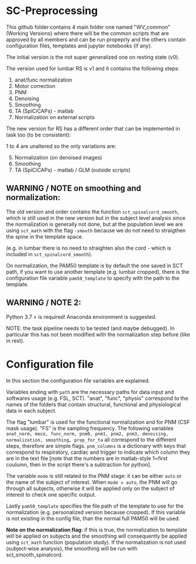 # SC-Preprocessing

This github folder contains 4 main folder one named "WV_common" (Working Versions) where there will be the common scripts that are approved by all members and can be run propeprly and the others contain configuration files, templates and jupyter notebooks (if any).

The initial version is the not super generalized one on resting state (v0).

The version used for lumbar RS is v1 and it contains the following steps:
1) anat/func normalization
2) Motor correction
3) PNM
4) Denoising 
5) Smoothing
6) TA (SpiCiCAPs) - matlab
7) Normalization on external scripts 

The new version for RS has a different order that can be implemented in task too (to be consistent):

1 to 4 are unaltered so the only variations are:

5) Normalization (on denoised images)
6) Smoothing
7) TA (SpiCiCAPs) - matlab / GLM (outside scripts)

## WARNING / NOTE on smoothing and normalization:
The old version and order contains the function `sct_spinalcord_smooth`, which is still used in the new version but in the subject level analysis since the normalization is generally not done, but at the population level we are using `sct_math` with the flag `-smooth` because we do not need to straigthen the spine in the template space.

(e.g. in lumbar there is no need to straighten also the cord - which is included in `sct_spinalcord_smooth`).

On normalization, the PAM50 template is by default the one saved in SCT path, if you want to use another template (e.g. lumbar cropped), there is the configuration file variable `pam50_template` to specify with the path to the template.

## WARNING / NOTE 2:
Python 3.7 > is required! Anaconda environment is suggested.

NOTE: the task pipeline needs to be tested (and maybe debugged). In particular this has not been modified with the normalization step before (like in rest). 


# Configuration file

In this section the configuration file variables are explained.

Variables ending with `path` are the necessary paths for data input and softwares usage (e.g. FSL, SCT). 
"anat", "func", "physio" correspond to the names of the folders that contain structural, functional and physiological data in each subject.

The flag "lumbar" is used for the functional normalization and for PNM (CSF mask usage).
"FS" is the sampling frequency. The following variables `anat_norm, moco, func_norm, pnm0, pnm1, pnm2, pnm3, denoising, normalization, smoothing, prep_for_ta` all correspond to the different steps, therefore are simple flags. `pnm_columns` is a dictionary with keys that correspond to respiratory, cardiac and trigger to indicate which column they are in the text file [note that the numbers are in matlab-style 1=first coulumn, then in the script there's a subtraction for python].

The variable `mode` is still related to the PNM stage: it can be either `auto` or the name of the subject of interest. When `mode = auto`, the PNM will go through all subjects, otherwise it will be applied only on the subject of interest to check one specific output.

Lastly `pam50_template` specifies the file path of the template to use for the normalization (e.g. personalized version because cropped). If this variable is not existing in the config file, than the normal full PAM50 will be used.

**Note on the normalization flag**: if this is true, the normalization to template will be applied on subjects and the smoothing will consequently be applied using `sct_math` function (population study). If the normalization is not used (subject-wise analysis), the smoothing will be run with sct_smooth_spinalcord.



